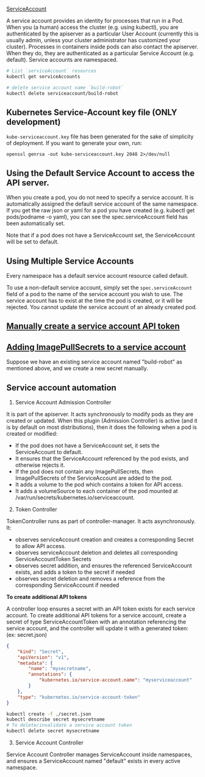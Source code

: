 [ServiceAccount](https://github.com/kubernetes/kubernetes/blob/21a14eccf2ee2244d687653cad91b8f99f56a426/docs/user-guide/service-accounts.md)

A service account provides an identity for processes that run in a Pod. When you (a human) access the cluster (e.g. using kubectl), you are authenticated by the apiserver as a particular User Account (currently this is usually admin, unless your cluster administrator has customized your cluster). Processes in containers inside pods can also contact the apiserver. When they do, they are authenticated as a particular Service Account (e.g. default). Service accounts are namespaced.

```bash
# List `serviceAccount` resources
kubectl get serviceAccounts

# delete service account name `build-robot`
kubectl delete serviceaccount/build-robot
```

## Kubernetes Service-Account key file (ONLY development)

`kube-serviceaccount.key` file has been generated for the sake of simplicity of deployment. If you want to generate your own, run:

`openssl genrsa -out kube-serviceaccount.key 2048 2>/dev/null`

## Using the Default Service Account to access the API server.

When you create a pod, you do not need to specify a service account. It is automatically assigned the default service account of the same namespace. If you get the raw json or yaml for a pod you have created (e.g. kubectl get pods/podname -o yaml), you can see the spec.serviceAccount field has been automatically set.

Note that if a pod does not have a ServiceAccount set, the ServiceAccount will be set to default.

## Using Multiple Service Accounts

Every namespace has a default service account resource called default.

To use a non-default service account, simply set the `spec.serviceAccount` field of a pod to the name of the service account you wish to use. The service account has to exist at the time the pod is created, or it will be rejected. You cannot update the service account of an already created pod.

## [Manually create a service account API token](https://github.com/kubernetes/kubernetes/blob/21a14eccf2ee2244d687653cad91b8f99f56a426/docs/user-guide/service-accounts.md#manually-create-a-service-account-api-token)

## [Adding ImagePullSecrets to a service account](https://github.com/kubernetes/kubernetes/blob/21a14eccf2ee2244d687653cad91b8f99f56a426/docs/user-guide/service-accounts.md#adding-imagepullsecrets-to-a-service-account)

Suppose we have an existing service account named "build-robot" as mentioned above, and we create a new secret manually.

## Service account automation

1. Service Account Admission Controller

It is part of the apiserver. It acts synchronously to modify pods as they are created or updated. When this plugin (Admission Controller) is active (and it is by default on most distributions), then it does the following when a pod is created or modified:


- If the pod does not have a ServiceAccount set, it sets the ServiceAccount to default.
- It ensures that the ServiceAccount referenced by the pod exists, and otherwise rejects it.
- If the pod does not contain any ImagePullSecrets, then ImagePullSecrets of the ServiceAccount are added to the pod.
- It adds a volume to the pod which contains a token for API access.
- It adds a volumeSource to each container of the pod mounted at /var/run/secrets/kubernetes.io/serviceaccount.

2. Token Controller

TokenController runs as part of controller-manager. It acts asynchronously. It:

- observes serviceAccount creation and creates a corresponding Secret to allow API access.
- observes serviceAccount deletion and deletes all corresponding ServiceAccountToken Secrets
- observes secret addition, and ensures the referenced ServiceAccount exists, and adds a token to the secret if needed
- observes secret deletion and removes a reference from the corresponding ServiceAccount if needed

**To create additional API tokens**

A controller loop ensures a secret with an API token exists for each service account. To create additional API tokens for a service account, create a secret of type ServiceAccountToken with an annotation referencing the service account, and the controller will update it with a generated token: (ex: secret.json)

```json
{
    "kind": "Secret",
    "apiVersion": "v1",
    "metadata": {
        "name": "mysecretname",
        "annotations": {
            "kubernetes.io/service-account.name": "myserviceaccount"
        }
    },
    "type": "kubernetes.io/service-account-token"
}
```

```bash
kubectl create -f ./secret.json
kubectl describe secret mysecretname
# To delete/invalidate a service account token
kubectl delete secret mysecretname
```

3. Service Account Controller

Service Account Controller manages ServiceAccount inside namespaces, and ensures a ServiceAccount named "default" exists in every active namespace.

